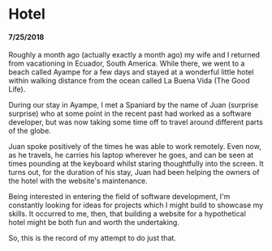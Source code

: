 # Hotel

#### 7/25/2018
Roughly a month ago (actually exactly a month ago) my wife and I returned from vacationing in Ecuador, South America. While there, we went to a beach called Ayampe for a few days and stayed at a wonderful little hotel within walking distance from the ocean called La Buena Vida (The Good Life).

During our stay in Ayampe, I met a Spaniard by the name of Juan (surprise surprise) who at some point in the recent past had worked as a software developer, but was now taking some time off to travel around different parts of the globe.

Juan spoke positively of the times he was able to work remotely. Even now, as he travels, he carries his laptop wherever he goes, and can be seen at times pounding at the keyboard whilst staring thoughtfully into the screen. It turns out, for the duration of his stay, Juan had been helping the owners of the hotel with the website's maintenance.

Being interested in entering the field of software development, I'm constantly looking for ideas for projects which I might build to showcase my skills. It occurred to me, then, that building a website for a hypothetical hotel might be both fun and worth the undertaking.

So, this is the record of my attempt to do just that.